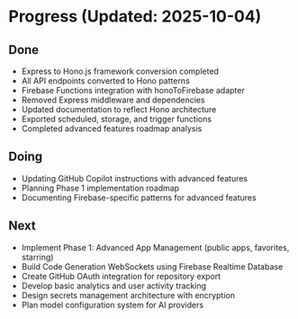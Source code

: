 # Progress (Updated: 2025-10-04)

## Done

- Express to Hono.js framework conversion completed
- All API endpoints converted to Hono patterns
- Firebase Functions integration with honoToFirebase adapter
- Removed Express middleware and dependencies
- Updated documentation to reflect Hono architecture
- Exported scheduled, storage, and trigger functions
- Completed advanced features roadmap analysis

## Doing

- Updating GitHub Copilot instructions with advanced features
- Planning Phase 1 implementation roadmap
- Documenting Firebase-specific patterns for advanced features

## Next

- Implement Phase 1: Advanced App Management (public apps, favorites, starring)
- Build Code Generation WebSockets using Firebase Realtime Database
- Create GitHub OAuth integration for repository export
- Develop basic analytics and user activity tracking
- Design secrets management architecture with encryption
- Plan model configuration system for AI providers

